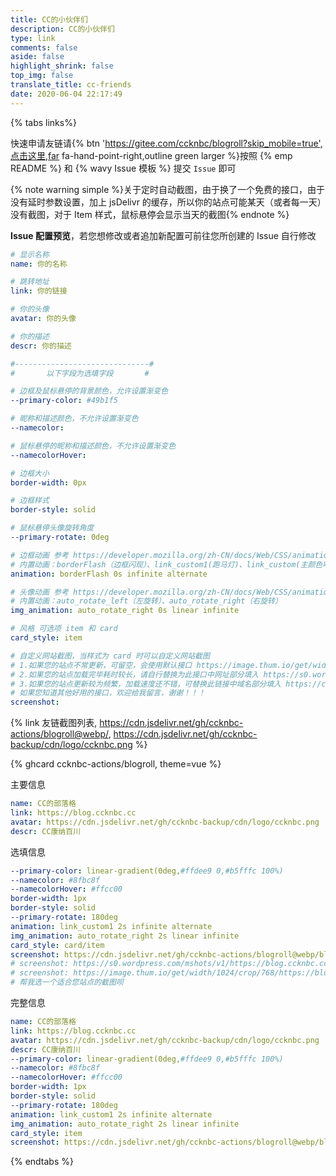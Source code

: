 ```yaml
---
title: CC的小伙伴们
description: CC的小伙伴们
type: link
comments: false
aside: false
highlight_shrink: false
top_img: false
translate_title: cc-friends
date: 2020-06-04 22:17:49
---
```


{% tabs links%}
<!-- tab 申请须知@fas fa-check-circle -->

快速申请友链请{% btn 'https://gitee.com/ccknbc/blogroll?skip_mobile=true',点击这里,far fa-hand-point-right,outline green larger %}按照 {% emp README %} 和 {% wavy Issue 模板 %} 提交 `Issue` 即可

{% note warning simple %}关于定时自动截图，由于换了一个免费的接口，由于没有延时参数设置，加上 jsDelivr 的缓存，所以你的站点可能某天（或者每一天）没有截图，对于 Item 样式，鼠标悬停会显示当天的截图{% endnote %}

**Issue 配置预览**，若您想修改或者追加新配置可前往您所创建的 Issue 自行修改

```yaml
# 显示名称
name: 你的名称

# 跳转地址
link: 你的链接

# 你的头像
avatar: 你的头像

# 你的描述
descr: 你的描述

#------------------------------#
#       以下字段为选填字段       #

# 边框及鼠标悬停的背景颜色，允许设置渐变色
--primary-color: #49b1f5

# 昵称和描述颜色，不允许设置渐变色
--namecolor: 

# 鼠标悬停的昵称和描述颜色，不允许设置渐变色
--namecolorHover: 

# 边框大小
border-width: 0px

# 边框样式
border-style: solid

# 鼠标悬停头像旋转角度
--primary-rotate: 0deg

# 边框动画 参考 https://developer.mozilla.org/zh-CN/docs/Web/CSS/animation
# 内置动画：borderFlash（边框闪现）、link_custom1(跑马灯)、link_custom(主颜色呼吸灯)
animation: borderFlash 0s infinite alternate

# 头像动画 参考 https://developer.mozilla.org/zh-CN/docs/Web/CSS/animation
# 内置动画：auto_rotate_left（左旋转）、auto_rotate_right（右旋转）
img_animation: auto_rotate_right 0s linear infinite

# 风格 可选项 item 和 card
card_style: item

# 自定义网站截图，当样式为 card 时可以自定义网站截图
# 1.如果您的站点不常更新，可留空，会使用默认接口 https://image.thum.io/get/width/1024/crop/768/https://blog.ccknbc.cc
# 2.如果您的站点加载完毕耗时较长，请自行替换为此接口中网址部分填入 https://s0.wordpress.com/mshots/v1/https://blog.ccknbc.cc?w=1280&h=960 
# 3.如果您的站点更新较为频繁，加载速度还不错，可替换此链接中域名部分填入 https://cdn.jsdelivr.net/gh/ccknbc-actions/blogroll@webp/blog.ccknbc.cc.webp
# 如果您知道其他好用的接口，欢迎给我留言，谢谢！！！
screenshot: 
```

{% link 友链截图列表, https://cdn.jsdelivr.net/gh/ccknbc-actions/blogroll@webp/, https://cdn.jsdelivr.net/gh/ccknbc-backup/cdn/logo/ccknbc.png %}

{% ghcard ccknbc-actions/blogroll, theme=vue %} 

<!-- endtab -->

<!-- tab 我的信息 @fas fa-id-card -->

主要信息
```yaml
name: CC的部落格
link: https://blog.ccknbc.cc
avatar: https://cdn.jsdelivr.net/gh/ccknbc-backup/cdn/logo/ccknbc.png
descr: CC康纳百川
```
选填信息
```yaml
--primary-color: linear-gradient(0deg,#ffdee9 0,#b5fffc 100%)
--namecolor: #8fbc8f
--namecolorHover: #ffcc00
border-width: 1px
border-style: solid
--primary-rotate: 180deg
animation: link_custom1 2s infinite alternate
img_animation: auto_rotate_right 2s linear infinite
card_style: card/item
screenshot: https://cdn.jsdelivr.net/gh/ccknbc-actions/blogroll@webp/blog.ccknbc.cc.webp
# screenshot: https://s0.wordpress.com/mshots/v1/https://blog.ccknbc.cc?w=1280&h=960
# screenshot: https://image.thum.io/get/width/1024/crop/768/https://blog.ccknbc.cc
# 帮我选一个适合您站点的截图呗
```
完整信息
```yaml
name: CC的部落格
link: https://blog.ccknbc.cc
avatar: https://cdn.jsdelivr.net/gh/ccknbc-backup/cdn/logo/ccknbc.png
descr: CC康纳百川
--primary-color: linear-gradient(0deg,#ffdee9 0,#b5fffc 100%)
--namecolor: #8fbc8f
--namecolorHover: #ffcc00
border-width: 1px
border-style: solid
--primary-rotate: 180deg
animation: link_custom1 2s infinite alternate
img_animation: auto_rotate_right 2s linear infinite
card_style: item
screenshot: https://cdn.jsdelivr.net/gh/ccknbc-actions/blogroll@webp/blog.ccknbc.cc.webp
```
<!-- endtab -->

{% endtabs %}

<script data-pjax js-pjax src="https://cdn.jsdelivr.net/gh/ccknbc-actions/blogroll@main/blogroll.js"></script>
<script data-pjax js-pjax src="https://cdn.jsdelivr.net/gh/ccknbc-actions/blogroll@main/screenshot.js"></script>
<script> 
  if(typeof(Friend)=='undefined'){
    location.href='/blogroll'
  }
  var obj = {
    el: '#friend1',
    owner: 'ccknbc',
    repo: 'blogroll',
    direction_sort: 'asc',
    sort_container:["康特CP专属","冰糖CP专属","菜鸡专属","小伙伴们","渣男小嘉专属","效果展示"],
    labelDescr:{
      "康特CP专属":"<span style='color:#49b1f5;'>有点甜！</span>",
      "渣男小嘉专属":"<span style='color:lightgreen;'>一个 ”有趣“ 的‘男’孩子</span>",
      "小伙伴们":"谢谢你们发现了我",
      "冰糖CP专属":"<marquee direction=right behavior=alternate scrollamount=5 scrolldelay=10 align=top width=220 onmouseover=this.stop() onmouseout=this.start()><b><font color=#FFCC99>一直白嫖一直爽</marquee>",
      "菜鸡专属":"<marquee direction=right behavior=scroll scrollamount=5 scrolldelay=10 align=top width=220 onmouseover=this.stop() onmouseout=this.start()><b><font color=#FF6666>这真的是大佬</marquee>",
      "效果展示":"Item 风格不同配置效果展示"
    },
    fail_img: 'https://cdn.jsdelivr.net/gh/ccknbc-backup/photos/blog/2020-10-10~13_03_22.webp'
  }
  document.querySelector('.flink').insertAdjacentHTML('afterbegin', "<div id='friend1'></div>")
  new Friend(obj)
  getFriendsScreenShot({
    user:"ccknbc-actions",
    repo:"blogroll",
    branch:"webp",
    suffix:"webp",
    lazyImg: "https://cdn.jsdelivr.net/gh/ccknbc-backup/photos/blog/2020-10-10~13_03_22.webp",
    duration:"5e3"
  })
</script>